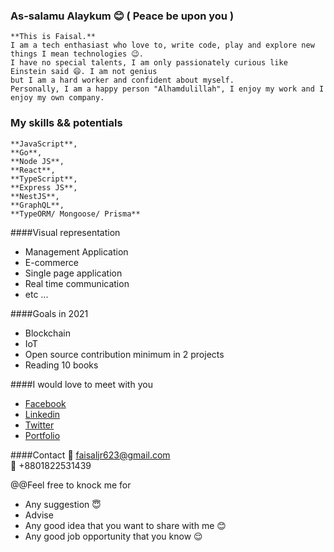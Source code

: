 ### As-salamu Alaykum 😊 ( Peace be upon you )


```
**This is Faisal.**
I am a tech enthasiast who love to, write code, play and explore new things I mean technologies 😉. 
I have no special talents, I am only passionately curious like Einstein said 😄. I am not genius 
but I am a hard worker and confident about myself. 
Personally, I am a happy person "Alhamdulillah", I enjoy my work and I enjoy my own company.
```

### My skills && potentials

  ```
  **JavaScript**, 
  **Go**, 
  **Node JS**, 
  **React**, 
  **TypeScript**, 
  **Express JS**, 
  **NestJS**, 
  **GraphQL**, 
  **TypeORM/ Mongoose/ Prisma**
  ```
  
  ####Visual representation
  - Management Application 
  - E-commerce 
  - Single page application
  - Real time communication
  - etc ...
  
  
  
 ####Goals in 2021
 - Blockchain
 - IoT
 - Open source contribution minimum in 2 projects
 - Reading 10 books
  
  
 ####I would love to meet with you
 - [Facebook](https://www.facebook.com/xfa1sal/)
 - [Linkedin](https://linkedin.com/in/shariarfaisal)
 - [Twitter](https://twitter.com/cyberjuncky)
 - [Portfolio](https://shariarfaisal.github.io) 


  ####Contact
   📧 faisaljr623@gmail.com<br />
   📱 +8801822531439
  
  
  
 @@Feel free to knock me for
 - Any suggestion 😇
 - Advise 
 - Any good idea that you want to share with me 😊
 - Any good job opportunity that you know 😌 

<!--
- 🔭 I’m currently working on ...
- 🌱 I’m currently learning ...
- 👯 I’m looking to collaborate on ...
- 🤔 I’m looking for help with ...
- 💬 Ask me about ...
- 📫 How to reach me: ...
- 😄 Pronouns: ...
- ⚡ Fun fact: ...
-->
